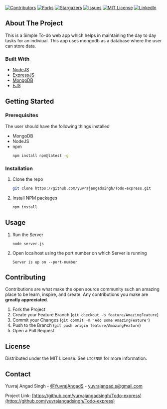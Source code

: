 <!-- PROJECT SHIELDS -->
<!--
*** I'm using markdown "reference style" links for readability.
*** Reference links are enclosed in brackets [ ] instead of parentheses ( ).
*** See the bottom of this document for the declaration of the reference variables
*** for contributors-url, forks-url, etc. This is an optional, concise syntax you may use.
*** https://www.markdownguide.org/basic-syntax/#reference-style-links
-->

[![Contributors][contributors-shield]][contributors-url]
[![Forks][forks-shield]][forks-url]
[![Stargazers][stars-shield]][stars-url]
[![Issues][issues-shield]][issues-url]
[![MIT License][license-shield]][license-url]
[![LinkedIn][linkedin-shield]][linkedin-url]

<!-- ABOUT THE PROJECT -->

## About The Project

This is a Simple To-do web app which helps in maintaining the day to day tasks for an indiviual. This app uses mongodb as a database where the user can store data.

### Built With

- [NodeJS](https://nodejs.org)
- [ExpressJS](https://expressjs.com)
- [MongoDB](https://mongodb.com)
- [EJS](https://ejs.co)

<!-- GETTING STARTED -->

## Getting Started

### Prerequisites

The user should have the following things installed

- MongoDB
- NodeJS
- npm
  ```sh
  npm install npm@latest -g
  ```

### Installation

1. Clone the repo
   ```sh
   git clone https://github.com/yuvrajangadsingh/Todo-express.git
   ```
2. Install NPM packages
   ```sh
   npm install
   ```

<!-- USAGE EXAMPLES -->

## Usage

1. Run the Server
   ```JS
   node server.js
   ```
2. Open localhost using the port number on which Server is running
   ```JS
   Server is up on --port-number
   ```

<!-- CONTRIBUTING -->

## Contributing

Contributions are what make the open source community such an amazing place to be learn, inspire, and create. Any contributions you make are **greatly appreciated**.

1. Fork the Project
2. Create your Feature Branch (`git checkout -b feature/AmazingFeature`)
3. Commit your Changes (`git commit -m 'Add some AmazingFeature'`)
4. Push to the Branch (`git push origin feature/AmazingFeature`)
5. Open a Pull Request

<!-- LICENSE -->

## License

Distributed under the MIT License. See `LICENSE` for more information.

<!-- CONTACT -->

## Contact

Yuvraj Angad Singh - [@YuvrajAngadS](https://twitter.com/YuvrajAngadS) - yuvrajangad.s@gmail.com

Project Link: [https://github.com/yurvajangadsingh/Todo-express](https://github.com/yuvrajangadsingh/Todo-express)

<!-- MARKDOWN LINKS & IMAGES -->
<!-- https://www.markdownguide.org/basic-syntax/#reference-style-links -->

[contributors-shield]: https://img.shields.io/github/contributors/yuvrajangadsingh/Todo-express.svg?style=for-the-badge
[contributors-url]: https://github.com/yuvrajangadsingh/Todo-express/graphs/contributors
[forks-shield]: https://img.shields.io/github/forks/yuvrajangadsingh/Todo-express.svg?style=for-the-badge
[forks-url]: https://github.com/yuvrajangadsingh/Todo-express/network/members
[stars-shield]: https://img.shields.io/github/stars/yuvrajangadsingh/Todo-express.svg?style=for-the-badge
[stars-url]: https://github.com/yuvrajangadsingh/Todo-express/stargazers
[issues-shield]: https://img.shields.io/github/issues/yuvrajangadsingh/Todo-express.svg?style=for-the-badge
[issues-url]: https://github.com/yuvrajangadsingh/Todo-express/issues
[license-shield]: https://img.shields.io/github/license/yuvrajangadsingh/Todo-express.svg?style=for-the-badge
[license-url]: https://github.com/yuvrajangadsingh/Todo-express/blob/master/LICENSE.txt
[linkedin-shield]: https://img.shields.io/badge/-LinkedIn-black.svg?style=for-the-badge&logo=linkedin&colorB=555
[linkedin-url]: https://www.linkedin.com/in/yuvrajangadsingh/
